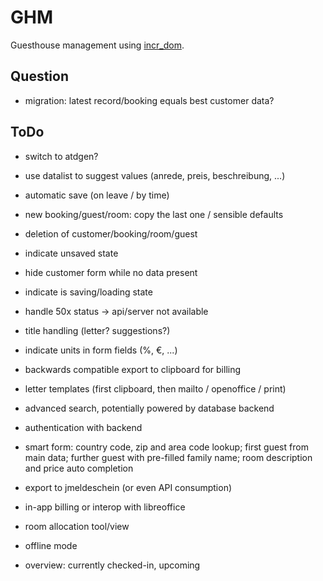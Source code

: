 # GHM

Guesthouse management using [incr_dom](gh:incr_dom).

[gh:incr_dom]: https://github.com/janestreet/incr_dom

## Question

- migration: latest record/booking equals best customer data?

## ToDo

- switch to atdgen?

- use datalist to suggest values (anrede, preis, beschreibung, ...)

- automatic save (on leave / by time)
- new booking/guest/room: copy the last one / sensible defaults

- deletion of customer/booking/room/guest

- indicate unsaved state
- hide customer form while no data present
- indicate is saving/loading state
- handle 50x status -> api/server not available

- title handling (letter? suggestions?)
- indicate units in form fields (%, €, ...)

- backwards compatible export to clipboard for billing
- letter templates (first clipboard, then mailto / openoffice / print)

- advanced search, potentially powered by database backend
- authentication with backend
- smart form: country code, zip and area code lookup; first guest from
  main data; further guest with pre-filled family name; room description
  and price auto completion
- export to jmeldeschein (or even API consumption)

- in-app billing or interop with libreoffice
- room allocation tool/view
- offline mode
- overview: currently checked-in, upcoming
